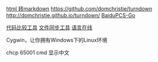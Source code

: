 [html 转markdown](https://tool.lu/markdown/) 
https://github.com/domchristie/turndown http://domchristie.github.io/turndown/
[BaiduPCS-Go](https://github.com/iikira/BaiduPCS-Go)

[代码比较工具](https://blog.csdn.net/yueliang2100/article/details/82190257)
[文件同步工具](https://freefilesync.org/)
[语言在线](https://repl.it/languages)

Cygwin，让你拥有Windows下的Linux环境

chcp 65001 cmd 显示中文
